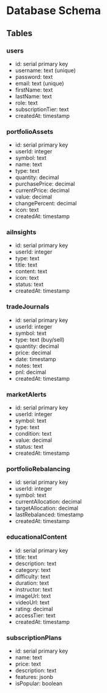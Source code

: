 # Database Schema

## Tables

### users
- id: serial primary key
- username: text (unique)
- password: text
- email: text (unique)
- firstName: text
- lastName: text
- role: text
- subscriptionTier: text
- createdAt: timestamp

### portfolioAssets
- id: serial primary key
- userId: integer
- symbol: text
- name: text
- type: text
- quantity: decimal
- purchasePrice: decimal
- currentPrice: decimal
- value: decimal
- changePercent: decimal
- icon: text
- createdAt: timestamp

### aiInsights
- id: serial primary key
- userId: integer
- type: text
- title: text
- content: text
- icon: text
- status: text
- createdAt: timestamp

### tradeJournals
- id: serial primary key
- userId: integer
- symbol: text
- type: text (buy/sell)
- quantity: decimal
- price: decimal
- date: timestamp
- notes: text
- pnl: decimal
- createdAt: timestamp

### marketAlerts
- id: serial primary key
- userId: integer
- symbol: text
- type: text
- condition: text
- value: decimal
- status: text
- createdAt: timestamp

### portfolioRebalancing
- id: serial primary key
- userId: integer
- symbol: text
- currentAllocation: decimal
- targetAllocation: decimal
- lastRebalanced: timestamp
- createdAt: timestamp

### educationalContent
- id: serial primary key
- title: text
- description: text
- category: text
- difficulty: text
- duration: text
- instructor: text
- imageUrl: text
- videoUrl: text
- rating: decimal
- accessTier: text
- createdAt: timestamp

### subscriptionPlans
- id: serial primary key
- name: text
- price: text
- description: text
- features: jsonb
- isPopular: boolean